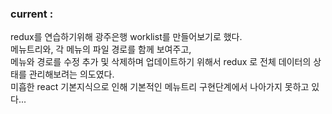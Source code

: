 ### current :

redux를 연습하기위해 광주은행 worklist를 만들어보기로 했다.<br />
메뉴트리와, 각 메뉴의 파일 경로를 함께 보여주고, <br />
메뉴와 경로를 수정 추가 및 삭제하며 업데이트하기 위해서 redux 로 전체 데이터의 상태를 관리해보려는 의도였다.<br />
미흡한 react 기본지식으로 인해 기본적인 메뉴트리 구현단계에서 나아가지 못하고 있다...<br />
